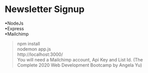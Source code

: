 # Newsletter Signup
•NodeJs  
•Express  
•Mailchimp  
  
>npm install  
>nodemon app.js  
>http://localhost:3000/  
>You will need a Mailchimp account, Api Key and List Id.
(The Complete 2020 Web Development Bootcamp by Angela Yu)
